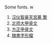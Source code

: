 Some fonts.
w
1. [汉仪智豪天宫篆 繁](https://www.fonts.net.cn/font-43676249492.html)
2. [北师大甲骨文](https://www.fonts.net.cn/font-32322358803.html)
3. [方正甲骨文](https://www.fonts.net.cn/font-39607176337.html)
4. [隸書字形檔](https://language.moe.gov.tw/result.aspx?classify_sn=23&subclassify_sn=436&content_sn=49)
